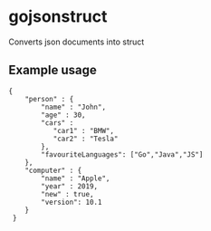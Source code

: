 # gojsonstruct

Converts json documents into struct 

## Example usage 


    {
        "person" : { 
            "name" : "John",
            "age" : 30, 
            "cars" : 
               "car1" : "BMW", 
               "car2" : "Tesla" 
            }, 
            "favouriteLanguages": ["Go","Java","JS"]
        },
        "computer" : {
            "name" : "Apple",
            "year" : 2019,
            "new" : true,
            "version": 10.1
        }
     }


